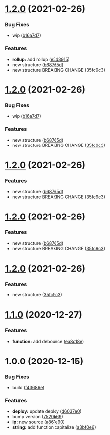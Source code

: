 # [1.2.0](https://github.com/ciro-maciel/utility/compare/v1.1.0...v1.2.0) (2021-02-26)


### Bug Fixes

* wip ([b16a7d7](https://github.com/ciro-maciel/utility/commit/b16a7d78265e773e9ba0ca92b1d46050b5f9a73b))


### Features

* **rollup:** add rollup ([e543915](https://github.com/ciro-maciel/utility/commit/e543915fc208a8f17491080e2cf13a6e391034ea))
* new structure ([b68765d](https://github.com/ciro-maciel/utility/commit/b68765d0b612f56369a491ea3406c9614e9f5d26))
* new structure BREAKING CHANGE ([35fc9c3](https://github.com/ciro-maciel/utility/commit/35fc9c3003b2b47d4c033475d07eb04515c1502e))

# [1.2.0](https://github.com/ciro-maciel/utility/compare/v1.1.0...v1.2.0) (2021-02-26)


### Bug Fixes

* wip ([b16a7d7](https://github.com/ciro-maciel/utility/commit/b16a7d78265e773e9ba0ca92b1d46050b5f9a73b))


### Features

* new structure ([b68765d](https://github.com/ciro-maciel/utility/commit/b68765d0b612f56369a491ea3406c9614e9f5d26))
* new structure BREAKING CHANGE ([35fc9c3](https://github.com/ciro-maciel/utility/commit/35fc9c3003b2b47d4c033475d07eb04515c1502e))

# [1.2.0](https://github.com/ciro-maciel/utility/compare/v1.1.0...v1.2.0) (2021-02-26)


### Features

* new structure ([b68765d](https://github.com/ciro-maciel/utility/commit/b68765d0b612f56369a491ea3406c9614e9f5d26))
* new structure BREAKING CHANGE ([35fc9c3](https://github.com/ciro-maciel/utility/commit/35fc9c3003b2b47d4c033475d07eb04515c1502e))

# [1.2.0](https://github.com/ciro-maciel/utility/compare/v1.1.0...v1.2.0) (2021-02-26)

### Features

- new structure ([b68765d](https://github.com/ciro-maciel/utility/commit/b68765d0b612f56369a491ea3406c9614e9f5d26))
- new structure BREAKING CHANGE ([35fc9c3](https://github.com/ciro-maciel/utility/commit/35fc9c3003b2b47d4c033475d07eb04515c1502e))

# [1.2.0](https://github.com/ciro-maciel/utility/compare/v1.1.0...v1.2.0) (2021-02-26)

### Features

- new structure ([35fc9c3](https://github.com/ciro-maciel/utility/commit/35fc9c3003b2b47d4c033475d07eb04515c1502e))

# [1.1.0](https://github.com/ciro-maciel/utility/compare/v1.0.0...v1.1.0) (2020-12-27)

### Features

- **function:** add debounce ([ea8c18e](https://github.com/ciro-maciel/utility/commit/ea8c18e5ab19fdc9400b2140dc4bb219cf54a644))

# 1.0.0 (2020-12-15)

### Bug Fixes

- build ([f43686e](https://github.com/ciro-maciel/utility/commit/f43686e0a6d557d0c3e8c0c4b388467632afadf2))

### Features

- **deploy:** update deploy ([d6037e0](https://github.com/ciro-maciel/utility/commit/d6037e00361a73fadc3c2fcb436ca6a41ba1c5ac))
- bump version ([7520b69](https://github.com/ciro-maciel/utility/commit/7520b697a67e730ca02fe3481a0ba1a6f9c77c67))
- **ip:** new source ([a861e90](https://github.com/ciro-maciel/utility/commit/a861e9056e8ec432b5af20e25d28e851dd12a04f))
- **string:** add function capitalize ([a3bf0e6](https://github.com/ciro-maciel/utility/commit/a3bf0e62dc0cdfaa0801c5ca7ee65a128cc90489))
